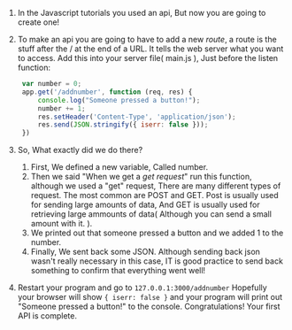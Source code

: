 1. In the Javascript tutorials you used an api, But now you are going to create one!
2. To make an api you are going to have to add a new _route_, a route is the stuff after the / at the end of a URL. It tells the web server what you want to access. Add this into your server file\( main.js \), Just before the listen function:

   ```js
    var number = 0;
    app.get('/addnumber', function (req, res) {
        console.log("Someone pressed a button!");
        number += 1;
        res.setHeader('Content-Type', 'application/json');
        res.send(JSON.stringify({ iserr: false }));
    })
   ```

3. So, What exactly did we do there?  
   1. First, We defined a new variable, Called number.  
   2. Then we said "When we get a _get request_" run this function, although we used a "get" request, There are many different types of request. The most common are POST and GET. Post is usually used for sending large amounts of data, And GET is usually used for retrieving large ammounts of data\( Although you can send a small amount with it. \).  
   3. We printed out that someone pressed a button and we added 1 to the number.  
   4. Finally, We sent back some JSON. Although sending back json wasn't really necessary in this case, IT is good practice to send back something to confirm that everything went well!

4. Restart your program and go to `127.0.0.1:3000/addnumber` Hopefully your browser will show `{ iserr: false }` and your program will print out "Someone pressed a button!" to the console. Congratulations! Your first API is complete.



